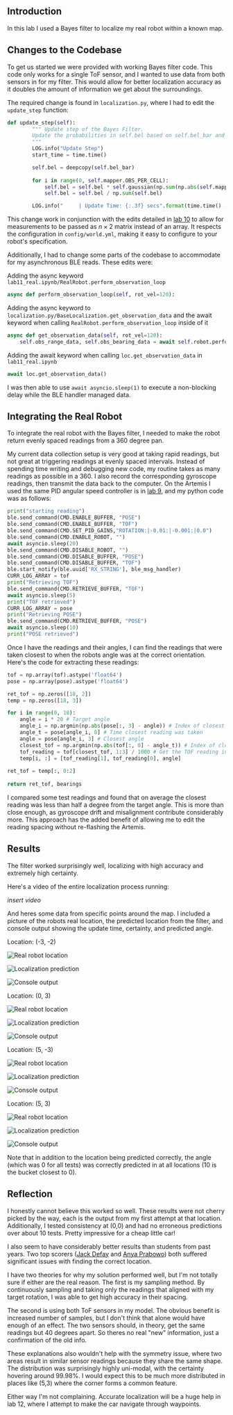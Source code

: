 ## Introduction

In this lab I used a Bayes filter to localize my real robot within a known map.

## Changes to the Codebase

To get us started we were provided with working Bayes filter code. This code only works for a single ToF sensor, and I wanted to use data from both sensors in for my filter. This would allow for better localization accuracy as it doubles the amount of information we get about the surroundings.

The required change is found in `localization.py`, where I had to edit the `update_step` function:

```python
def update_step(self):
        """ Update step of the Bayes Filter.
        Update the probabilities in self.bel based on self.bel_bar and the sensor model.
        """
        LOG.info("Update Step")
        start_time = time.time()

        self.bel = deepcopy(self.bel_bar)
        
        for i in range(0, self.mapper.OBS_PER_CELL):
            self.bel = self.bel * self.gaussian(np.sum(np.abs(self.mapper.obs_views[:, :, :, i, :] - self.obs_range_data[i, :]), axis=3), 0, self.sensor_sigma * 4) # edited for two sensors
            self.bel = self.bel / np.sum(self.bel)

        LOG.info("     | Update Time: {:.3f} secs".format(time.time() - start_time))
```

This change work in conjunction with the edits detailed in [lab 10](../lab_10) to allow for measurements to be passed as $n \times 2$ matrix instead of an array. It respects the configuration in `config/world.yml`, making it easy to configure to your robot's specification.

Additionally, I had to change some parts of the codebase to accommodate for my asynchronous BLE reads. These edits were:

Adding the async keyword `lab11_real.ipynb/RealRobot.perform_observation_loop`

```python
async def perform_observation_loop(self, rot_vel=120):
```

Adding the async keyword to `localization.py/BaseLocalization.get_observation_data` and the await keyword when calling `RealRobot.perform_observation_loop` inside of it

```python
async def get_observation_data(self, rot_vel=120):
    self.obs_range_data, self.obs_bearing_data = await self.robot.perform_observation_loop(rot_vel)
```

Adding the await keyword when calling `loc.get_observation_data` in `lab11_real.ipynb`

```python
await loc.get_observation_data()
```

I was then able to use `await asyncio.sleep(1)` to execute a non-blocking delay while the BLE handler managed data.

## Integrating the Real Robot

To integrate the real robot with the Bayes filter, I needed to make the robot return evenly spaced readings from a 360 degree pan.

My current data collection setup is very good at taking rapid readings, but not great at triggering readings at evenly spaced intervals. Instead of spending time writing and debugging new code, my routine takes as many readings as possible in a 360. I also record the corresponding gyroscope readings, then transmit the data back to the computer. On the Artemis I used the same PID angular speed controller is in [lab 9](../lab_9), and my python code was as follows:

```python
print("starting reading")
ble.send_command(CMD.ENABLE_BUFFER, "POSE")
ble.send_command(CMD.ENABLE_BUFFER, "TOF")
ble.send_command(CMD.SET_PID_GAINS,"ROTATION:|-0.01:|-0.001:|0.0")
ble.send_command(CMD.ENABLE_ROBOT, "")
await asyncio.sleep(20)
ble.send_command(CMD.DISABLE_ROBOT, "")
ble.send_command(CMD.DISABLE_BUFFER, "POSE")
ble.send_command(CMD.DISABLE_BUFFER, "TOF")
ble.start_notify(ble.uuid['RX_STRING'], ble_msg_handler)
CURR_LOG_ARRAY = tof
print("Retrieving TOF")
ble.send_command(CMD.RETRIEVE_BUFFER, "TOF")
await asyncio.sleep(5)
print("TOF retrieved")
CURR_LOG_ARRAY = pose
print("Retrieving POSE")
ble.send_command(CMD.RETRIEVE_BUFFER, "POSE")
await asyncio.sleep(10)
print("POSE retrieved")
```

Once I have the readings and their angles, I can find the readings that were taken closest to when the robots angle was at the correct orientation. Here's the code for extracting these readings:

```python
tof = np.array(tof).astype('float64')
pose = np.array(pose).astype('float64')

ret_tof = np.zeros([18, 2])
temp = np.zeros([18, 3])

for i in range(0, 18):
    angle = i * 20 # Target angle
    angle_i = np.argmin(np.abs(pose[:, 3] - angle)) # Index of closest reading
    angle_t = pose[angle_i, 0] # Time closest reading was taken
    angle = pose[angle_i, 3] # Closest angle
    closest_tof = np.argmin(np.abs(tof[:, 0] - angle_t)) # Index of closest TOF reading to the target time
    tof_reading = tof[closest_tof, 1:3] / 1000 # Get the TOF reading in M
    temp[i, :] = [tof_reading[1], tof_reading[0], angle]
    
ret_tof = temp[:, 0:2]
    
return ret_tof, bearings
```

I compared some test readings and found that on average the closest reading was less than half a degree from the target angle. This is more than close enough, as gyroscope drift and misalignment contribute considerably more. This approach has the added benefit of allowing me to edit the reading spacing without re-flashing the Artemis.

## Results

The filter worked surprisingly well, localizing with high accuracy and extremely high certainty.

Here's a video of the entire localization process running:

*insert video*

And heres some data from specific points around the map. I included a picture of the robots real location, the predicted location from the filter, and console output showing the update time, certainty, and predicted angle.

Location: (-3, -2)

![Real robot location](./assets/(-3_-2)_real.jpg)

![Localization prediction](./assets/(-3_-2)_graph.png)

![Console output](./assets/(-3_-2)_text.png)

Location: (0, 3)

![Real robot location](./assets/(0_3)_real.jpg)

![Localization prediction](./assets/(0_3)_graph.png)

![Console output](./assets/(0_3)_text.png)

Location: (5, -3)

![Real robot location](./assets/(5_-3)_real.jpg)

![Localization prediction](./assets/(5_-3)_graph.png)

![Console output](./assets/(5_-3)_text.png)

Location: (5, 3)

![Real robot location](./assets/(5_3)_real.jpg)

![Localization prediction](./assets/(5_3)_graph.png)

![Console output](./assets/(5_3)_text.png)

Note that in addition to the location being predicted correctly, the angle (which was 0 for all tests) was correctly predicted in at all locations (10 is the bucket closest to 0).

## Reflection

I honestly cannot believe this worked so well. These results were not cherry picked by the way, each is the output from my first attempt at that location. Additionally, I tested consistency at (0,0) and had no erroneous predictions over about 10 tests. Pretty impressive for a cheap little car!

I also seem to have considerably better results than students from past years. Two top scorers ([Jack Defay](https://jackdefay.github.io/ECE4960/) and [Anya Prabowo](https://anyafp.github.io/ece4960/labs/lab12/)) both suffered significant issues with finding the correct location.

I have two theories for why my solution performed well, but I'm not totally sure if either are the real reason. The first is my sampling method. By continuously sampling and taking only the readings that aligned with my target rotation, I was able to get high accuracy in their spacing.

The second is using both ToF sensors in my model. The obvious benefit is increased number of samples, but I don't think that alone would have enough of an effect. The two sensors should, in theory, get the same readings but 40 degrees apart. So theres no real "new" information, just a confirmation of the old info. 

These explanations also wouldn't help with the symmetry issue, where two areas result in similar sensor readings because they share the same shape. The distribution was surprisingly highly uni-modal, with the certainty hovering around 99.98%. I would expect this to be much more distributed in places like (5,3) where the corner forms a common feature.

Either way I'm not complaining. Accurate localization will be a huge help in lab 12, where I attempt to make the car navigate through waypoints.